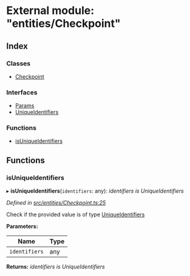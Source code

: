 # External module: "entities/Checkpoint"

## Index

### Classes

- [Checkpoint](../classes/_entities_checkpoint_.checkpoint.md)

### Interfaces

- [Params](../interfaces/_entities_checkpoint_.params.md)
- [UniqueIdentifiers](../interfaces/_entities_checkpoint_.uniqueidentifiers.md)

### Functions

- [isUniqueIdentifiers](_entities_checkpoint_.md#isuniqueidentifiers)

## Functions

### isUniqueIdentifiers

▸ **isUniqueIdentifiers**(`identifiers`: any): _identifiers is UniqueIdentifiers_

_Defined in [src/entities/Checkpoint.ts:25](https://github.com/PolymathNetwork/polymath-sdk/blob/a1cd5e3/src/entities/Checkpoint.ts#L25)_

Check if the provided value is of type [UniqueIdentifiers](../interfaces/_entities_checkpoint_.uniqueidentifiers.md)

**Parameters:**

| Name          | Type |
| ------------- | ---- |
| `identifiers` | any  |

**Returns:** _identifiers is UniqueIdentifiers_
